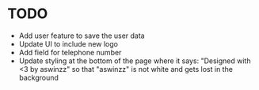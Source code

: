 # TODO

* Add user feature to save the user data
* Update UI to include new logo
* Add field for telephone number
* Update styling at the bottom of the page where it says: "Designed with <3 by aswinzz" so that "aswinzz" is not white and gets lost in the background
